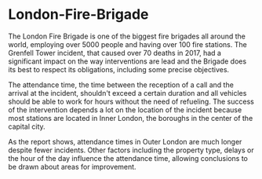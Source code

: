 # London-Fire-Brigade

The London Fire Brigade is one of the biggest fire brigades all around the world, employing over 5000 people and having over 100 fire stations. The Grenfell Tower incident, that caused over 70 deaths in 2017, had a significant impact on the way interventions are lead and the Brigade does its best to respect its obligations, including some precise objectives.

The attendance time, the time between the reception of a call and the arrival at the incident, shouldn't exceed a certain duration and all vehicles should be able to work for hours without the need of refueling. The success of the intervention depends a lot on the location of the incident because most stations are located in Inner London, the boroughs in the center of the capital city.

As the report shows, attendance times in Outer London are much longer despite fewer incidents. Other factors including the property type, delays or the hour of the day influence the attendance time, allowing conclusions to be drawn about areas for improvement.
